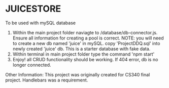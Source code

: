 # JUICESTORE
To be used with mySQL database

1. Within the main project folder naviagte to /database/db-connector.js. Ensure all information for creating a pool is correct.
    NOTE: you will need to create a new db named 'juice' in mySQL. copy 'ProjectDDQ.sql' into newly     created 'juice' db. This is a starter database with fake data.
2. Within terminal in main project folder type the command 'npm start'
3. Enjoy! all CRUD functionality should be working. If 404 error, db is no longer connected.

Other Information:
This project was originally created for CS340 final project. Handlebars was a requirement.
